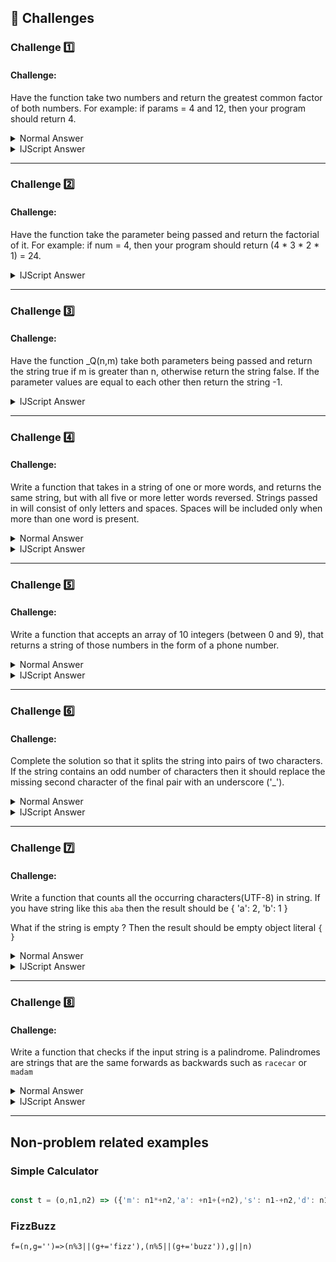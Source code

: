 ## :memo: Challenges

### Challenge :one:

#### Challenge:

Have the function take two numbers and return the greatest common factor of both numbers. For example: if params = 4 and 12, then your program should return 4. 

<details>
<summary>Normal Answer</summary>
<br>
  
```JavaScript
const _U = (num1, num2)=>{
   let lowestNumber = 0;
   let numberToReturn = 1;
   if(num1 <= num2){
     lowestNumber = num1;
   }else{
     lowestNumber = num2;  
   }
   for(let i = 0; i <= lowestNumber; i++){
     if(num1%i === 0 && num2%i === 0){
        numberToReturn = i;
     }
   }
   return numberToReturn;
}
```

Not a perfect answer in terms of speed, however it is more readable than the IJScript answer.

</details>


<details>
<summary>IJScript Answer</summary>
<br>
  
```JavaScript
u=(a,b,f=+(a<b?a:b))=>(!((!(+a%f))&&!(+b%f))?u(b,a,f-1):f)
```


</details>

---

### Challenge :two:

#### Challenge:

Have the function take the parameter being passed and return the factorial of it. For example: if num = 4, then your program should return (4 * 3 * 2 * 1) = 24. 

<details>
<summary>IJScript Answer</summary>
<br>
  
```Javascript
f=((n, g=1)=>!n?g:f(n-1, g*n))  
```

</details>

---

### Challenge :three:

#### Challenge:

Have the function _Q(n,m) take both parameters being passed and return the string true if m is greater than n, otherwise return the string false. If the parameter values are equal to each other then return the string -1. 

<details>
<summary>IJScript Answer</summary>
<br>
  
```Javascript
q=(n,m)=>(m>n?!!+m>n:!n-m?-1:!!+m>n)+''  
```
</details>

---

### Challenge :four:

#### Challenge:

Write a function that takes in a string of one or more words, and returns the same string, but with all five or more letter words reversed. Strings passed in will consist of only letters and spaces. Spaces will be included only when more than one word is present.

<details>
<summary>Normal Answer</summary>
<br>

```Javascript
function reverse(a){
	if(a.length >= 5){
  	return a.split("").reverse().join("")	
  }else{
  return a;
  }
}
```

</details>

<details>
<summary>IJScript Answer</summary>
<br>
  
```Javascript
k=(f,c=[],y=[...f].unshift(),t=y)=>~t^5?f[~-y]?k(f,c+f[~-y],~-y,t):c:f

```

</details>

---

### Challenge :five:

#### Challenge:

Write a function that accepts an array of 10 integers (between 0 and 9), that returns a string of those numbers in the form of a phone number.

<details>
<summary>Normal Answer</summary>
<br>

```JavaScript
function createPhoneNumber(numbers){
  var format = "(xxx) xxx-xxxx";
  
  for(var i = 0; i < numbers.length; i++)
  {
    format = format.replace('x', numbers[i]);
  }
  
  return format;
}
```

</details>

<details>
<summary>IJScript Answer</summary>
<br>
  
```JavaScript
l=(a,b=[],f=+[])=>(a[f]+-~f?l(a, b+(['(',')','-'][f/3]||[])+a[f],-~f):b)
```

</details>

---

### Challenge :six:

#### Challenge:

Complete the solution so that it splits the string into pairs of two characters. If the string contains an odd number of characters then it should replace the missing second character of the final pair with an underscore ('_').

<details>
<summary>Normal Answer</summary>
<br>
  
```JavaScript
function y(a, b=[], i=0){
  if(i >= a.length){
    return b;
  }
  return y(a, [...b, a[i]+(a[i+1]||"_")],i+=2)
}
```

</details>

<details>
<summary>IJScript Answer</summary>
<br>
  
```JavaScript
e=(a,b=[],i=0)=>a[i]+i+1?e(a,[...b, a[i]+(a[-~i]||"_")],-~!0+i):b
```


</details>

---


### Challenge :seven:

#### Challenge: 


Write a function that counts all the occurring characters(UTF-8) in string. If you have string like this `aba` then the result should be { 'a': 2, 'b': 1 }

What if the string is empty ? Then the result should be empty object literal `{ }`

<details>
<summary>Normal Answer</summary>
<br>
  
```Javascript
function count (string) {  
  // The function code should be here
   let test = {};
   test = [...string].reduce((acc, cur)=>{
   if(acc[cur])acc[cur] +=1;
   else acc[cur] = 1;
   return acc;
   },{})
   return test;
}
```

</details>

<details>
<summary>IJScript Answer</summary>
<br>
  
```Javascript
let z=(a,o={},i=0)=>(a[i]+i+1?z(a,((o[a[i]]+=1)||(o[a[i]]=1), o),-~i):o)
```

</details>

---

### Challenge :eight:

#### Challenge: 

Write a function that checks if the input string is a palindrome. Palindromes are strings that are the same forwards as backwards such as `racecar` or `madam`

<details>
<summary>Normal Answer</summary>
<br>
  
```Javascript
function p(word, i = 0, is = true){
	if(i == word.length) return true;
  if(is == false){
  return false; 
  }
  else return  p(word, ++i, word[i] == word[word.length-1-i])
}
```

</details>

<details>
<summary>IJScript Answer</summary>
<br>
  
```Javascript
r=(w,i=0,t=1)=>w[i]+i+1?r(w,-~i,t^1?!1:w[i]==w[+Object.keys(w).pop()-i]):t
```

</details>

---




## Non-problem related examples


### Simple Calculator

``` JavaScript

const t = (o,n1,n2) => ({'m': n1*+n2,'a': +n1+(+n2),'s': n1-+n2,'d': n1/+n2,'p': (n1**+n2)}[o[0]] || 'undefined operator')

```

### FizzBuzz

```
f=(n,g='')=>(n%3||(g+='fizz'),(n%5||(g+='buzz')),g||n)
```
